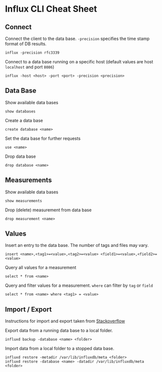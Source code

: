 # Influx CLI Cheat Sheet

## Connect

Connect the client to the data base. `-precision` specifies the time stamp format of DB results.

    influx -precision rfc3339

Connect to a data base running on a specific host (default values are host `localhost` and port `8086`)

    influx -host <host> -port <port> -precision <precision>

## Data Base

Show available data bases

    show databases

Create a data base

    create database <name>

Set the data base for further requests

    use <name>

Drop data base

    drop database <name>

## Measurements

Show available data bases

    show measurements

Drop (delete) measurement from data base

    drop measurement <name>

## Values

Insert an entry to the data base. The number of tags and files may vary.

    insert <name>,<tag1>=<value>,<tag2>=<value> <field1>=<value>,<field2>=<value>

Query all values for a measurement

    select * from <name>

Query and filter values for a measurement. `where` can filter by `tag` or `field`

    select * from <name> where <tag1> = <value>

## Import / Export

Instructions for import and export taken from [Stackoverflow](https://stackoverflow.com/questions/27779472/export-data-from-influxdb)

Export data from a running data base to a local folder.

    influxd backup -database <name> <folder>
    
Import data from a local folder to a stopped data base.

    influxd restore -metadir /var/lib/influxdb/meta <folder>
    influxd restore -database <name> -datadir /var/lib/influxdb/meta <folder>

